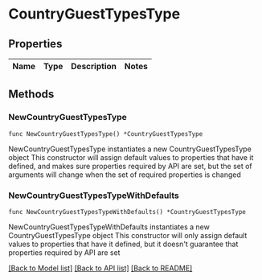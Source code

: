 # CountryGuestTypesType

## Properties

Name | Type | Description | Notes
------------ | ------------- | ------------- | -------------

## Methods

### NewCountryGuestTypesType

`func NewCountryGuestTypesType() *CountryGuestTypesType`

NewCountryGuestTypesType instantiates a new CountryGuestTypesType object
This constructor will assign default values to properties that have it defined,
and makes sure properties required by API are set, but the set of arguments
will change when the set of required properties is changed

### NewCountryGuestTypesTypeWithDefaults

`func NewCountryGuestTypesTypeWithDefaults() *CountryGuestTypesType`

NewCountryGuestTypesTypeWithDefaults instantiates a new CountryGuestTypesType object
This constructor will only assign default values to properties that have it defined,
but it doesn't guarantee that properties required by API are set


[[Back to Model list]](../README.md#documentation-for-models) [[Back to API list]](../README.md#documentation-for-api-endpoints) [[Back to README]](../README.md)


